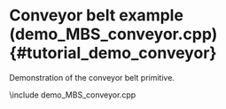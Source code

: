 Conveyor belt example (demo_MBS_conveyor.cpp)  {#tutorial_demo_conveyor}
==========================

Demonstration of the conveyor belt primitive.
 
\include demo_MBS_conveyor.cpp

